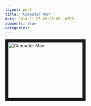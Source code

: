 ```yaml
---
layout: post
title: "Computer Man"
date: 2014-11-03 09:25:06 -0500
comments: true
categories: 
---
```

<a href="http://www.youtube.com/watch?feature=player_embedded&v=NWD7iqtOJSE
" target="_blank"><img src="http://img.youtube.com/vi/NWD7iqtOJSE/0.jpg" 
alt="Computer Man" width="240" height="180" border="10" /></a>
